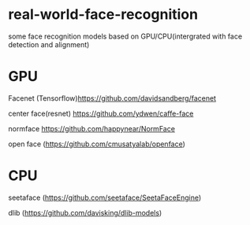 # real-world-face-recognition
some face recognition models based on GPU/CPU(intergrated with face detection and alignment)


# GPU
 Facenet (Tensorflow)https://github.com/davidsandberg/facenet
 
 center face(resnet) https://github.com/ydwen/caffe-face
 
 normface https://github.com/happynear/NormFace
 
 open face (https://github.com/cmusatyalab/openface)
 
 
 
 # CPU
 
 seetaface (https://github.com/seetaface/SeetaFaceEngine)
 
 dlib (https://github.com/davisking/dlib-models)
 
 

